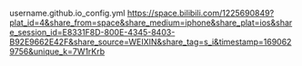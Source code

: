 username.github.io_config.yml
https://space.bilibili.com/1225690849?plat_id=4&share_from=space&share_medium=iphone&share_plat=ios&share_session_id=E8331F8D-800E-4345-8403-B92E9662E42F&share_source=WEIXIN&share_tag=s_i&timestamp=1690629756&unique_k=7W1rKrb
